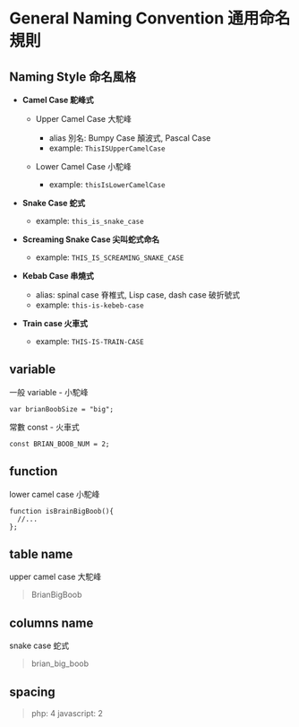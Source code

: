 # General Naming Convention 通用命名規則

## Naming Style 命名風格

- **Camel Case 駝峰式**

  - Upper Camel Case 大駝峰

    - alias 別名: Bumpy Case 顛波式, Pascal Case
    - example: `ThisISUpperCamelCase`

  - Lower Camel Case 小駝峰

    - example: `thisIsLowerCamelCase`

- **Snake Case 蛇式**
  - example: `this_is_snake_case`
- **Screaming Snake Case 尖叫蛇式命名**

  - example: `THIS_IS_SCREAMING_SNAKE_CASE`

- **Kebab Case 串燒式**
  - alias: spinal case 脊椎式, Lisp case, dash case 破折號式
  - example: `this-is-kebeb-case`
- **Train case 火車式**
  - example: `THIS-IS-TRAIN-CASE`

## variable

一般 variable - 小駝峰

```lang=javascript
var brianBoobSize = "big";
```

常數 const - 火車式

```lang=javascript
const BRIAN_BOOB_NUM = 2;
```

## function

lower camel case 小駝峰

```lang=javascript
function isBrainBigBoob(){
  //...
};
```

## table name

upper camel case 大駝峰

> BrianBigBoob

## columns name

snake case 蛇式

> brian_big_boob

## spacing

> php: 4
> javascript: 2

